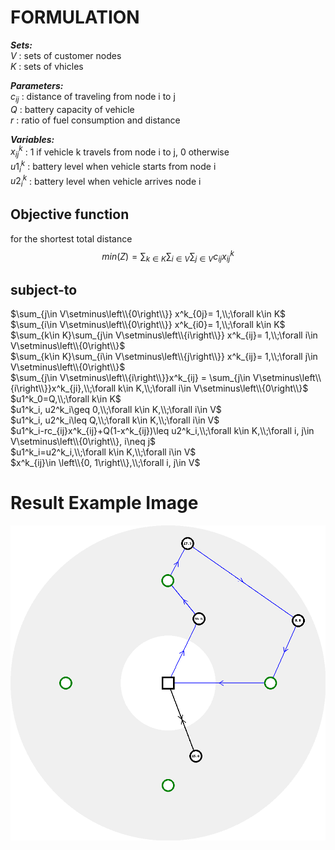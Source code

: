 # FORMULATION

***Sets:***  
$V$ : sets of customer nodes  
$K$ : sets of vhicles
  
***Parameters:***  
$c_{ij}$ : distance of traveling from node i to j  
$Q$ : battery capacity of vehicle  
$r$ : ratio of fuel consumption and distance  
  
***Variables:***  
$x^k_{ij}$ : 1 if vehicle k travels from node i to j, 0 otherwise  
$u1^k_{i}$ : battery level when vehicle starts from node i  
$u2^k_{i}$ : battery level when vehicle arrives node i
  
  
## Objective function 
for the shortest total distance  
$$min(Z) =\sum_{k\in K}\sum_{i\in V}\sum_{j\in V}c_{ij}x^k_{ij} $$

## subject-to

$\sum_{j\in V\setminus\left\\{0\right\\}} x^k_{0j}= 1,\\;\forall k\in K$  
$\sum_{i\in V\setminus\left\\{0\right\\}} x^k_{i0}= 1,\\;\forall k\in K$  
$\sum_{k\in K}\sum_{j\in V\setminus\left\\{i\right\\}} x^k_{ij}= 1,\\;\forall i\in V\setminus\left\\{0\right\\}$  
$\sum_{k\in K}\sum_{i\in V\setminus\left\\{j\right\\}} x^k_{ij}= 1,\\;\forall j\in V\setminus\left\\{0\right\\}$  
$\sum_{j\in V\setminus\left\\{i\right\\}}x^k_{ij} = \sum_{j\in V\setminus\left\\{i\right\\}}x^k_{ji},\\;\forall k\in K,\\;\forall i\in V\setminus\left\\{0\right\\}$  
$u1^k_0=Q,\\;\forall k\in K$  
$u1^k_i, u2^k_i\geq 0,\\;\forall k\in K,\\;\forall i\in V$  
$u1^k_i, u2^k_i\leq Q,\\;\forall k\in K,\\;\forall i\in V$  
$u1^k_i-rc_{ij}x^k_{ij}+Q(1-x^k_{ij})\leq u2^k_i,\\;\forall k\in K,\\;\forall i, j\in V\setminus\left\\{0\right\\}, i\neq j$  
$u1^k_i=u2^k_i,\\;\forall k\in K,\\;\forall i\in V$  
$x^k_{ij}\in \left\\{0, 1\right\\},\\;\forall i, j\in V$  

# Result Example Image

<img src="https://github.com/Lhouette/VRP-codes/blob/main/4_EVRP/result-EVRP.png?raw=true"/>
